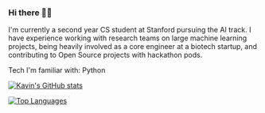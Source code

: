 ### Hi there 👋🏽

I'm currently a second year CS student at Stanford pursuing the AI track. I have experience working with research teams on large machine learning projects, being heavily involved as a core engineer at a biotech startup, and contributing to Open Source projects with hackathon pods. 

Tech I'm familiar with: 
Python 

[![Kavin's GitHub stats](https://github-readme-stats.vercel.app/api?username=kanand77&hide=stars&count_private=true&show_icons=true&theme=dark)](https://github.com/anuraghazra/github-readme-stats)

[![Top Languages](https://github-readme-stats.vercel.app/api/top-langs/?username=kanand77&layout=compact)](https://github.com/anuraghazra/github-readme-stats)

<!--
**kanand77/kanand77** is a ✨ _special_ ✨ repository because its `README.md` (this file) appears on your GitHub profile.

Here are some ideas to get you started:

- 🔭 I’m currently working on ...
- 🌱 I’m currently learning ...
- 👯 I’m looking to collaborate on ...
- 🤔 I’m looking for help with ...
- 💬 Ask me about ...
- 📫 How to reach me: ...
- 😄 Pronouns: ...
- ⚡ Fun fact: ...
-->
